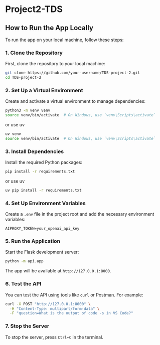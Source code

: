 # Project2-TDS

## **How to Run the App Locally**

To run the app on your local machine, follow these steps:

### **1. Clone the Repository**
First, clone the repository to your local machine:
```bash
git clone https://github.com/your-username/TDS-project-2.git
cd TDS-project-2
```

### **2. Set Up a Virtual Environment**
Create and activate a virtual environment to manage dependencies:
```bash
python3 -m venv venv
source venv/bin/activate  # On Windows, use `venv\Scripts\activate`
```
or use uv 

```bash
uv venv
source venv/bin/activate  # On Windows, use `venv\Scripts\activate`
```

### **3. Install Dependencies**
Install the required Python packages:
```bash
pip install -r requirements.txt
```

or use uv
```bash
uv pip install -r requirements.txt
```

### **4. Set Up Environment Variables**
Create a `.env` file in the project root and add the necessary environment variables:
```env
AIPROXY_TOKEN=your_openai_api_key
```

### **5. Run the Application**
Start the Flask development server:
```bash
python -m api.app
```

The app will be available at `http://127.0.0.1:8000`.

### **6. Test the API**
You can test the API using tools like `curl` or Postman. For example:
```bash
curl -X POST "http://127.0.0.1:8000" \
  -H "Content-Type: multipart/form-data" \
  -F "question=What is the output of code -s in VS Code?"
```

### **7. Stop the Server**
To stop the server, press `Ctrl+C` in the terminal.